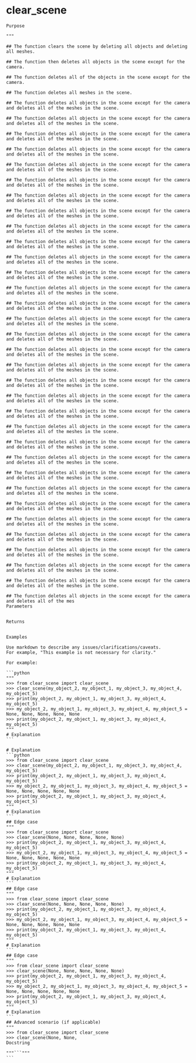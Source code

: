 # clear_scene

    Purpose

    """

    ## The function clears the scene by deleting all objects and deleting all meshes.

    ## The function then deletes all objects in the scene except for the camera.

    ## The function deletes all of the objects in the scene except for the camera.

    ## The function deletes all meshes in the scene.

    ## The function deletes all objects in the scene except for the camera and deletes all of the meshes in the scene.

    ## The function deletes all objects in the scene except for the camera and deletes all of the meshes in the scene.

    ## The function deletes all objects in the scene except for the camera and deletes all of the meshes in the scene.

    ## The function deletes all objects in the scene except for the camera and deletes all of the meshes in the scene.

    ## The function deletes all objects in the scene except for the camera and deletes all of the meshes in the scene.

    ## The function deletes all objects in the scene except for the camera and deletes all of the meshes in the scene.

    ## The function deletes all objects in the scene except for the camera and deletes all of the meshes in the scene.

    ## The function deletes all objects in the scene except for the camera and deletes all of the meshes in the scene.

    ## The function deletes all objects in the scene except for the camera and deletes all of the meshes in the scene.

    ## The function deletes all objects in the scene except for the camera and deletes all of the meshes in the scene.

    ## The function deletes all objects in the scene except for the camera and deletes all of the meshes in the scene.

    ## The function deletes all objects in the scene except for the camera and deletes all of the meshes in the scene.

    ## The function deletes all objects in the scene except for the camera and deletes all of the meshes in the scene.

    ## The function deletes all objects in the scene except for the camera and deletes all of the meshes in the scene.

    ## The function deletes all objects in the scene except for the camera and deletes all of the meshes in the scene.

    ## The function deletes all objects in the scene except for the camera and deletes all of the meshes in the scene.

    ## The function deletes all objects in the scene except for the camera and deletes all of the meshes in the scene.

    ## The function deletes all objects in the scene except for the camera and deletes all of the meshes in the scene.

    ## The function deletes all objects in the scene except for the camera and deletes all of the meshes in the scene.

    ## The function deletes all objects in the scene except for the camera and deletes all of the meshes in the scene.

    ## The function deletes all objects in the scene except for the camera and deletes all of the meshes in the scene.

    ## The function deletes all objects in the scene except for the camera and deletes all of the meshes in the scene.

    ## The function deletes all objects in the scene except for the camera and deletes all of the meshes in the scene.

    ## The function deletes all objects in the scene except for the camera and deletes all of the meshes in the scene.

    ## The function deletes all objects in the scene except for the camera and deletes all of the meshes in the scene.

    ## The function deletes all objects in the scene except for the camera and deletes all of the meshes in the scene.

    ## The function deletes all objects in the scene except for the camera and deletes all of the meshes in the scene.

    ## The function deletes all objects in the scene except for the camera and deletes all of the meshes in the scene.

    ## The function deletes all objects in the scene except for the camera and deletes all of the meshes in the scene.

    ## The function deletes all objects in the scene except for the camera and deletes all of the meshes in the scene.

    ## The function deletes all objects in the scene except for the camera and deletes all of the meshes in the scene.

    ## The function deletes all objects in the scene except for the camera and deletes all of the meshes in the scene.

    ## The function deletes all objects in the scene except for the camera and deletes all of the mes
    Parameters

    
    Returns

    
    Examples

    Use markdown to describe any issues/clarifications/caveats.
    For example, "This example is not necessary for clarity."

    For example:

    ```python
    """
    >>> from clear_scene import clear_scene
    >>> clear_scene(my_object_2, my_object_1, my_object_3, my_object_4, my_object_5)
    >>> print(my_object_2, my_object_1, my_object_3, my_object_4, my_object_5)
    >>> my_object_2, my_object_1, my_object_3, my_object_4, my_object_5 = None, None, None, None, None
    >>> print(my_object_2, my_object_1, my_object_3, my_object_4, my_object_5)
    """
    # Explanation
    ```

    # Explanation
    ```python
    >>> from clear_scene import clear_scene
    >>> clear_scene(my_object_2, my_object_1, my_object_3, my_object_4, my_object_5)
    >>> print(my_object_2, my_object_1, my_object_3, my_object_4, my_object_5)
    >>> my_object_2, my_object_1, my_object_3, my_object_4, my_object_5 = None, None, None, None, None
    >>> print(my_object_2, my_object_1, my_object_3, my_object_4, my_object_5)
    """
    # Explanation
    ```
    ## Edge case
    """
    >>> from clear_scene import clear_scene
    >>> clear_scene(None, None, None, None, None)
    >>> print(my_object_2, my_object_1, my_object_3, my_object_4, my_object_5)
    >>> my_object_2, my_object_1, my_object_3, my_object_4, my_object_5 = None, None, None, None, None
    >>> print(my_object_2, my_object_1, my_object_3, my_object_4, my_object_5)
    """
    # Explanation
    ```
    ## Edge case
    """
    >>> from clear_scene import clear_scene
    >>> clear_scene(None, None, None, None, None)
    >>> print(my_object_2, my_object_1, my_object_3, my_object_4, my_object_5)
    >>> my_object_2, my_object_1, my_object_3, my_object_4, my_object_5 = None, None, None, None, None
    >>> print(my_object_2, my_object_1, my_object_3, my_object_4, my_object_5)
    """
    # Explanation
    ```
    ## Edge case
    """
    >>> from clear_scene import clear_scene
    >>> clear_scene(None, None, None, None, None)
    >>> print(my_object_2, my_object_1, my_object_3, my_object_4, my_object_5)
    >>> my_object_2, my_object_1, my_object_3, my_object_4, my_object_5 = None, None, None, None, None
    >>> print(my_object_2, my_object_1, my_object_3, my_object_4, my_object_5)
    """
    # Explanation
    ```
    ## Advanced scenario (if applicable)
    """
    >>> from clear_scene import clear_scene
    >>> clear_scene(None, None,
    Docstring

    """```"""
    ```